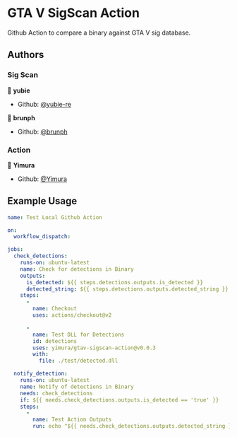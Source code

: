 # GTA V SigScan Action

Github Action to compare a binary against GTA V sig database.

## Authors

### Sig Scan

👤 **yubie**

* Github: [@yubie-re](https://github.com/yubie-re)

👤 **brunph**

* Github: [@brunph](https://github.com/brunph)

### Action

👤 **Yimura**

* Github: [@Yimura](https://github.com/Yimura)

## Example Usage

```yml
name: Test Local Github Action

on:
  workflow_dispatch:

jobs:
  check_detections:
    runs-on: ubuntu-latest
    name: Check for detections in Binary
    outputs:
      is_detected: ${{ steps.detections.outputs.is_detected }}
      detected_string: ${{ steps.detections.outputs.detected_string }}
    steps:
      -
        name: Checkout
        uses: actions/checkout@v2

      -
        name: Test DLL for Detections
        id: detections
        uses: yimura/gtav-sigscan-action@v0.0.3
        with:
          file: ./test/detected.dll

  notify_detection:
    runs-on: ubuntu-latest
    name: Notify of detections in Binary
    needs: check_detections
    if: ${{ needs.check_detections.outputs.is_detected == 'true' }}
    steps:
      -
        name: Test Action Outputs
        run: echo "${{ needs.check_detections.outputs.detected_string }}"
```
